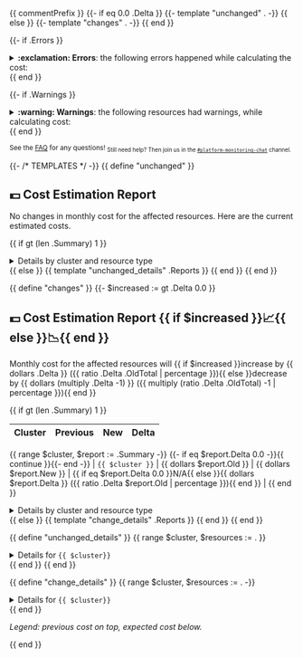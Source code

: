 {{ commentPrefix }}
{{- if eq 0.0 .Delta }}
{{- template "unchanged" . -}}
{{ else }}
{{- template "changes" . -}}
{{ end }}

{{- if .Errors }}
<details>
  <summary><strong>:exclamation: Errors</strong>: the following errors happened while calculating the cost:</summary>
  {{ range .Errors -}}
  - {{ . }}<br/>
  {{- end }}
</details>
{{ end }}

{{- if .Warnings }}
<details>
  <summary><strong>:warning: Warnings</strong>: the following resources had warnings, while calculating cost:</summary>
  {{ range .Warnings -}}
  - {{ . }}<br/>
  {{- end }}
</details>
{{ end }}


<sub>See the [FAQ](https://github.com/grafana/deployment_tools/blob/master/docker/k8s-cost-estimator/FAQ.md) for any questions!
<sub>Still need help? Then join us in the [`#platform-monitoring-chat`](https://grafanalabs.enterprise.slack.com/archives/C03PDLFK29K) channel.</sub>

<sub></sub>
{{- /* TEMPLATES */ -}}
{{ define "unchanged" }}
## :dollar: Cost Estimation Report
No changes in monthly cost for the affected resources. Here are the current estimated costs.

{{ if gt (len .Summary) 1 }}
<details>
  <summary>Details by cluster and resource type</summary>

{{ template "unchanged_details" .Reports }}
</details>
{{ else }}
{{ template "unchanged_details" .Reports }}
{{ end }}
{{ end }}

{{ define "changes" }}
{{- $increased := gt .Delta 0.0 }}
## :dollar: Cost Estimation Report {{ if $increased }}:chart_with_upwards_trend:{{ else }}:chart_with_downwards_trend:{{ end }}
Monthly cost for the affected resources will {{ if $increased }}increase by {{ dollars .Delta }} ({{ ratio .Delta .OldTotal | percentage }}){{ else }}decrease by {{ dollars (multiply .Delta -1) }} ({{ multiply (ratio .Delta .OldTotal) -1 | percentage }}){{ end }}

{{ if gt (len .Summary) 1 }}

| Cluster | Previous | New | Delta |
| - | - | - | - |
{{ range $cluster, $report := .Summary -}}
{{- if eq $report.Delta 0.0 -}}{{ continue }}{{- end -}}
| `{{ $cluster }}` | {{ dollars $report.Old }} | {{ dollars $report.New }} | {{ if eq $report.Delta 0.0 }}N/A{{ else }}{{ dollars $report.Delta }} ({{ ratio .Delta $report.Old | percentage }}){{ end }} |
{{ end }}

<details>
  <summary>Details by cluster and resource type</summary>

  {{ template "change_details" .Reports }}
</details>
{{ else }}
{{ template "change_details" .Reports }}
{{ end }}
{{ end }}

{{ define "unchanged_details" }}
{{ range $cluster, $resources := . }}
<details>
  <summary> Details for <code class="notranslate">{{ $cluster}}</code></summary>

| Namespace | Resource | CPU | Memory | Storage | Total | 
| - | - | - | - | - | - | 
{{ range $resources -}}| `{{ .New.Namespace }}` | `{{ .New.Kind }}`<br/>`{{ .New.Name }}` | {{ dollars .New.CPU }} | {{ dollars .New.Memory }} | {{ dollars .New.Storage }} | {{ dollars .New.Total }} |
{{ end }} 
</details>
{{ end }}
{{ end }}

{{ define "change_details" }}
{{ range $cluster, $resources := . -}}
<details>
  <summary> Details for <code class="notranslate">{{ $cluster}}</code></summary>

| Namespace | Resource | CPU | Memory | Storage | Total | Delta |
| - | - | - | - | - | - | - |
{{ range $resources -}}
| `{{ .New.Namespace}}` | `{{ .New.Kind }}`<br/>`{{.New.Name}}` | {{ dollars .Old.CPU }}→<br/>{{ dollars .New.CPU }} | {{ dollars .Old.Memory }}→<br/>{{ dollars .New.Memory }} | {{ dollars .Old.Storage }}→<br/>{{ dollars .New.Storage }} | {{ dollars .Old.Total }}→<br/>{{ dollars .New.Total }} | {{ if eq 0.0 .Delta }}N/A{{ else }}{{ dollars .Delta }}<br/>({{ ratio .Delta .Old.Total | percentage }}) {{ end }}|
{{ end }}
</details>
{{ end }}

<p><em>Legend: previous cost on top, expected cost below.</em></p>
{{ end }}
